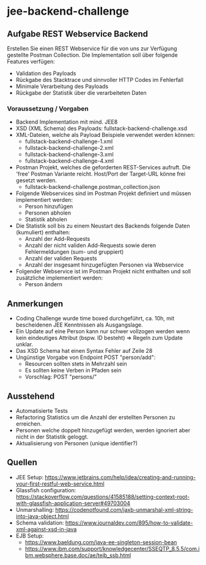 # jee-backend-challenge

## Aufgabe REST Webservice Backend
Erstellen Sie einen REST Webservice für die von uns zur Verfügung gestellte Postman Collection. Die Implementation soll über folgende Features verfügen:
* Validation des Payloads
* Rückgabe des Stacktrace und sinnvoller HTTP Codes im Fehlerfall
* Minimale Verarbeitung des Payloads
* Rückgabe der Statistik über die verarbeiteten Daten

###  Voraussetzung / Vorgaben
* Backend Implementation mit mind. JEE8
* XSD (XML Schema) des Payloads: fullstack-backend-challenge.xsd
* XML-Dateien, welche als Payload Beispiele verwendet werden können:
  * fullstack-backend-challenge-1.xml
  * fullstack-backend-challenge-2.xml
  * fullstack-backend-challenge-3.xml
  * fullstack-backend-challenge-4.xml
* Postman Projekt, welches die geforderten REST-Services aufruft. Die 'free' Postman
Variante reicht. Host/Port der Target-URL könne frei gesetzt werden.
  * fullstack-backend-challenge.postman_collection.json
* Folgende Webservices sind im Postman Projekt definiert und müssen implementiert
werden:
  * Person hinzufügen
  * Personen abholen
  * Statistik abholen 
* Die Statistik soll bis zu einem Neustart des Backends folgende Daten (kumuliert) enthalten:
  * Anzahl der Add-Requests
  * Anzahl der nicht validen Add-Requests sowie deren Fehlermeldungen (sum-
  und gruppiert)
  * Anzahl der validen Requests
  * Anzahl der insgesamt hinzugefügten Personen via Webservice
* Folgender Webservice ist im Postman Projekt nicht enthalten und soll zusätzliche implementiert werden:
  * Person ändern


## Anmerkungen
* Coding Challenge wurde time boxed durchgeführt, ca. 10h, mit bescheidenen JEE Kenntnissen als Ausgangslage.
* Ein Update auf eine Person kann nur schwer vollzogen werden wenn kein eindeutiges Attribut (bspw. ID besteht) => Regeln zum Update unklar.
* Das XSD Schema hat einen Syntax Fehler auf Zeile 28 
* Ungünstige Vorgabe von Endpoint POST "person/add":
  * Resourcen sollten stets in Mehrzahl sein
  * Es sollten keine Verben in Pfaden sein
  * Vorschlag: POST "persons/"

## Ausstehend
* Automatisierte Tests
* Refactoring Statistics um die Anzahl der erstellten Personen zu erreichen.
* Personen welche doppelt hinzugefügt werden, werden ignoriert aber nicht in der Statistik geloggt.
* Aktualisierung von Personen (unique identifier?)


## Quellen
* JEE Setup: https://www.jetbrains.com/help/idea/creating-and-running-your-first-restful-web-service.html
* Glassfish configuration: https://stackoverflow.com/questions/41585188/setting-context-root-with-glassfish-application-server#49703004
* Unmarshalling: https://codenotfound.com/jaxb-unmarshal-xml-string-into-java-object.html  
* Schema validation: https://www.journaldev.com/895/how-to-validate-xml-against-xsd-in-java
* EJB Setup:
  * https://www.baeldung.com/java-ee-singleton-session-bean
  * https://www.ibm.com/support/knowledgecenter/SSEQTP_8.5.5/com.ibm.websphere.base.doc/ae/tejb_ssb.html
